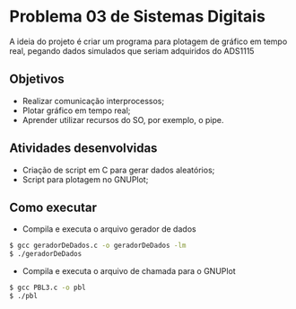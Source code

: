 # Problema 03 de Sistemas Digitais
A ideia do projeto é criar um programa para plotagem de gráfico em tempo real, pegando dados simulados que seriam adquiridos do ADS1115

## Objetivos 
- Realizar comunicação interprocessos;
- Plotar gráfico em tempo real;
- Aprender utilizar recursos do SO, por exemplo, o pipe.

## Atividades desenvolvidas 
- Criação de script em C para gerar dados aleatórios;
- Script para plotagem no GNUPlot;


## Como executar 
- Compila e executa o arquivo gerador de dados
```bash
$ gcc geradorDeDados.c -o geradorDeDados -lm
$ ./geradorDeDados
```
- Compila e executa o arquivo de chamada para o GNUPlot
```bash
$ gcc PBL3.c -o pbl
$ ./pbl
```

